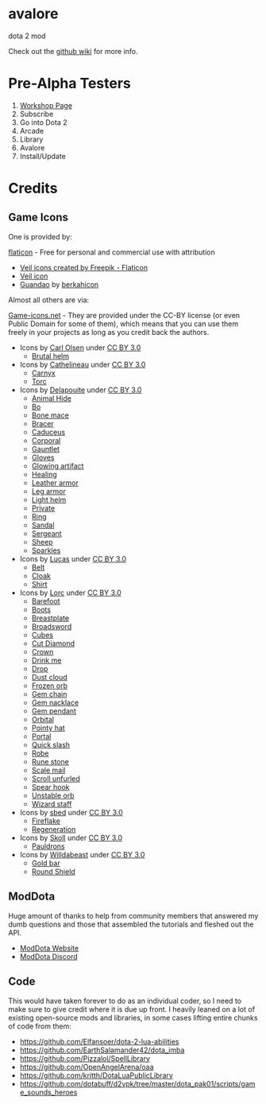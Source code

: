 # avalore
dota 2 mod

Check out the <a href="https://github.com/Axosh/avalore/wiki">github wiki</a> for more info.

# Pre-Alpha Testers

1. [Workshop Page](https://steamcommunity.com/sharedfiles/filedetails/?id=2914437440)
2. Subscribe
3. Go into Dota 2
4. Arcade
5. Library
6. Avalore
7. Install/Update

# Credits

## Game Icons

One is provided by:

[flaticon](https://www.flaticon.com/) - Free for personal and commercial use with attribution
- <a href="https://www.flaticon.com/free-icons/veil" title="veil icons">Veil icons created by Freepik - Flaticon</a>
- [Veil icon](https://www.flaticon.com/free-icon/wedding_2538816?term=veil&page=1&position=61&origin=tag&related_id=2538816)
- [Guandao](https://www.flaticon.com/free-icon/guandao_1488069?term=guandao&related_id=1488069) by [berkahicon](https://www.flaticon.com/authors/berkahicon)

Almost all others are via:

[Game-icons.net](https://game-icons.net/) - They are provided under the CC-BY license (or even Public Domain for some of them), which means that you can use them freely in your projects as long as you credit back the authors.

- Icons by [Carl Olsen](https://twitter.com/unstoppableCarl) under [CC BY 3.0](https://creativecommons.org/licenses/by/3.0/)
  - [Brutal helm](https://game-icons.net/1x1/carl-olsen/brutal-helm.html)
- Icons by [Cathelineau](https://game-icons.net/) under [CC BY 3.0](https://creativecommons.org/licenses/by/3.0/)
  - [Carnyx](https://game-icons.net/1x1/cathelineau/carnyx.html)
  - [Torc](https://game-icons.net/1x1/cathelineau/torc.html)
- Icons by [Delapouite](https://delapouite.com/) under [CC BY 3.0](https://creativecommons.org/licenses/by/3.0/)
  - [Animal Hide](https://game-icons.net/1x1/delapouite/animal-hide.html)
  - [Bo](https://game-icons.net/1x1/delapouite/bo.html)
  - [Bone mace](https://game-icons.net/1x1/delapouite/bone-mace.html)
  - [Bracer](https://game-icons.net/1x1/delapouite/bracer.html)
  - [Caduceus](https://game-icons.net/1x1/delapouite/caduceus.html)
  - [Corporal](https://game-icons.net/1x1/delapouite/corporal.html)
  - [Gauntlet](https://game-icons.net/1x1/delapouite/gauntlet.html)
  - [Gloves](https://game-icons.net/1x1/delapouite/gloves.html)
  - [Glowing artifact](https://game-icons.net/1x1/delapouite/glowing-artifact.html)
  - [Healing](https://game-icons.net/1x1/delapouite/healing.html)
  - [Leather armor](https://game-icons.net/1x1/delapouite/leather-armor.html)
  - [Leg armor](https://game-icons.net/1x1/delapouite/leg-armor.html)
  - [Light helm](https://game-icons.net/1x1/delapouite/light-helm.html)
  - [Private](https://game-icons.net/1x1/delapouite/private.html)
  - [Ring](https://game-icons.net/1x1/delapouite/ring.html)
  - [Sandal](https://game-icons.net/1x1/delapouite/sandal.html)
  - [Sergeant](https://game-icons.net/1x1/delapouite/sergeant.html)
  - [Sheep](https://game-icons.net/1x1/delapouite/sheep.html)
  - [Sparkles](https://game-icons.net/1x1/delapouite/sparkles.html)
- Icons by [Lucas](https://game-icons.net/) under [CC BY 3.0](https://creativecommons.org/licenses/by/3.0/)
  - [Belt](https://game-icons.net/1x1/lucasms/belt.html)
  - [Cloak](https://game-icons.net/1x1/lucasms/cloak.html)
  - [Shirt](https://game-icons.net/1x1/lucasms/shirt.html)
- Icons by [Lorc](https://lorcblog.blogspot.com/) under [CC BY 3.0](https://creativecommons.org/licenses/by/3.0/)
  - [Barefoot](https://game-icons.net/1x1/lorc/barefoot.html)
  - [Boots](https://game-icons.net/1x1/lorc/boots.html)
  - [Breastplate](https://game-icons.net/1x1/lorc/breastplate.html)
  - [Broadsword](https://game-icons.net/1x1/lorc/broadsword.html)
  - [Cubes](https://game-icons.net/1x1/lorc/cubes.html)
  - [Cut Diamond](https://game-icons.net/1x1/lorc/cut-diamond.html)
  - [Crown](https://game-icons.net/1x1/lorc/crown.html)
  - [Drink me](https://game-icons.net/1x1/lorc/drink-me.html)
  - [Drop](https://game-icons.net/1x1/lorc/drop.html)
  - [Dust cloud](https://game-icons.net/1x1/lorc/dust-cloud.html)
  - [Frozen orb](https://game-icons.net/1x1/lorc/frozen-orb.html)
  - [Gem chain](https://game-icons.net/1x1/lorc/gem-chain.html)
  - [Gem nacklace](https://game-icons.net/1x1/lorc/gem-necklace.html)
  - [Gem pendant](https://game-icons.net/1x1/lorc/gem-pendant.html)
  - [Orbital](https://game-icons.net/1x1/lorc/orbital.html)
  - [Pointy hat](https://game-icons.net/1x1/lorc/pointy-hat.html)
  - [Portal](https://game-icons.net/1x1/lorc/portal.html)
  - [Quick slash](https://game-icons.net/1x1/lorc/quick-slash.html)
  - [Robe](https://game-icons.net/1x1/lorc/robe.html)
  - [Rune stone](https://game-icons.net/1x1/lorc/rune-stone.html)
  - [Scale mail](https://game-icons.net/1x1/lorc/scale-mail.html)
  - [Scroll unfurled](https://game-icons.net/1x1/lorc/scroll-unfurled.html)
  - [Spear hook](https://game-icons.net/1x1/lorc/spear-hook.html)
  - [Unstable orb](https://game-icons.net/1x1/lorc/unstable-orb.html)
  - [Wizard staff](https://game-icons.net/1x1/lorc/wizard-staff.html)
- Icons by [sbed](http://opengameart.org/content/95-game-icons) under [CC BY 3.0](https://creativecommons.org/licenses/by/3.0/)
  - [Fireflake](https://game-icons.net/1x1/sbed/fireflake.html)
  - [Regeneration](https://game-icons.net/1x1/sbed/regeneration.html)
- Icons by [Skoll](https://game-icons.net/) under [CC BY 3.0](https://creativecommons.org/licenses/by/3.0/)
  - [Pauldrons](https://game-icons.net/1x1/skoll/pauldrons.html)
- Icons by [Willdabeast](https://wjbstories.blogspot.com/) under [CC BY 3.0](https://creativecommons.org/licenses/by/3.0/)
  - [Gold bar](https://game-icons.net/1x1/willdabeast/gold-bar.html)
  - [Round Shield](https://game-icons.net/1x1/willdabeast/round-shield.html)

## ModDota

Huge amount of thanks to help from community members that answered my dumb questions and those that assembled the tutorials and fleshed out the API.

- [ModDota Website](https://moddota.com/)
- [ModDota Discord](https://discord.gg/gRmZgvz)

## Code

This would have taken forever to do as an individual coder, so I need to make sure to give credit where it is due up front. I heavily leaned on a lot of existing open-source mods and libraries, in some cases lifting entire chunks of code from them:

- https://github.com/Elfansoer/dota-2-lua-abilities
- https://github.com/EarthSalamander42/dota_imba
- https://github.com/Pizzalol/SpellLibrary
- https://github.com/OpenAngelArena/oaa
- https://github.com/kritth/DotaLuaPublicLibrary
- https://github.com/dotabuff/d2vpk/tree/master/dota_pak01/scripts/game_sounds_heroes
